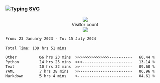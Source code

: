 ### <a href="https://git.io/typing-svg"><img src="https://readme-typing-svg.herokuapp.com?font=Fira+Code&pause=1000&width=435&lines=+Hi+%F0%9F%91%8B+There+is+Chenghow" alt="Typing SVG" /></a>
<p align="center"> 
  <img src="https://github-readme-stats.vercel.app/api?username=chenghow&show_icons=true"><br>
  Visitor count<br>
  <img src="https://profile-counter.glitch.me/chenghow/count.svg">
</p>

<!--START_SECTION:waka-->

```txt
From: 23 January 2023 - To: 15 July 2024

Total Time: 109 hrs 51 mins

Other          66 hrs 23 mins  >>>>>>>>>>>>>>>----------   60.44 %
Python         14 hrs 25 mins  >>>----------------------   13.14 %
Text           10 hrs 32 mins  >>-----------------------   09.60 %
YAML           7 hrs 38 mins   >>-----------------------   06.96 %
Markdown       5 hrs 4 mins    >------------------------   04.61 %
```

<!--END_SECTION:waka-->
